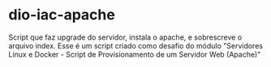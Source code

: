 # dio-iac-apache
Script que faz upgrade do servidor, instala o apache, e sobrescreve o arquivo index. Esse é um script criado como desafio do módulo "Servidores Linux e Docker - Script de Provisionamento de um Servidor Web (Apache)"
